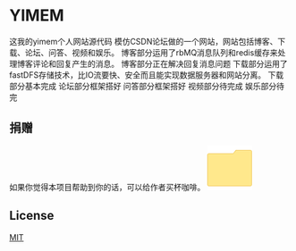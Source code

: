 # YIMEM
这我的yimem个人网站源代码
模仿CSDN论坛做的一个网站，网站包括博客、下载、论坛、问答、视频和娱乐。
博客部分运用了rbMQ消息队列和redis缓存来处理博客评论和回复产生的消息。
博客部分正在解决回复消息问题
下载部分运用了fastDFS存储技术，比IO流要快、安全而且能实现数据服务器和网站分离。
下载部分基本完成
论坛部分框架搭好
问答部分框架搭好
视频部分待完成
娱乐部分待完

## 捐赠
如果你觉得本项目帮助到你的话，可以给作者买杯咖啡。
<img src="https://github.com/c965898749/YIMEM/blob/master/src/main/webapp/images/213125.png">

## License

<a href="https://opensource.org/licenses/MIT" target="_blank">MIT</a>
